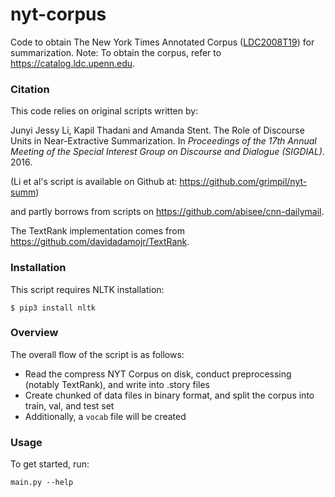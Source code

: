 # nyt-corpus
Code to obtain The New York Times Annotated Corpus ([LDC2008T19](https://catalog.ldc.upenn.edu/LDC2008T19)) for summarization. Note: To obtain the corpus, refer to https://catalog.ldc.upenn.edu.

### Citation
This code relies on original scripts written by:

Junyi Jessy Li, Kapil Thadani and Amanda Stent. The Role of Discourse Units in Near-Extractive Summarization. In *Proceedings of the 17th Annual Meeting of the Special Interest Group on Discourse and Dialogue (SIGDIAL).* 2016.

(Li et al's script is available on Github at: https://github.com/grimpil/nyt-summ)

and partly borrows from scripts on https://github.com/abisee/cnn-dailymail.

The TextRank implementation comes from https://github.com/davidadamojr/TextRank.

### Installation
This script requires NLTK installation:
```
$ pip3 install nltk
```

### Overview
The overall flow of the script is as follows:
  * Read the compress NYT Corpus on disk, conduct preprocessing (notably TextRank), and write into .story files
  * Create chunked of data files in binary format, and split the corpus into train, val, and test set
  * Additionally, a `vocab` file will be created

### Usage
To get started, run:
```
main.py --help
```
